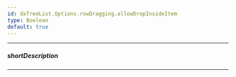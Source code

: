 ```yaml
---
id: dxTreeList.Options.rowDragging.allowDropInsideItem
type: Boolean
default: true
---
```

---
##### shortDescription
<!-- Description goes here -->

---
<!-- Description goes here -->